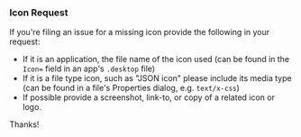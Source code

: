 
### Icon Request

If you're filing an issue for a missing icon provide the following in your request:

- If it is an application, the file name of the icon used (can be found in the `Icon=` field in an app's `.desktop` file)
- If it is a file type icon, such as "JSON icon" please include its media type (can be found in a file's Properties dialog, e.g. `text/x-css`)
- If possible provide a screenshot, link-to, or copy of a related icon or logo.

Thanks!